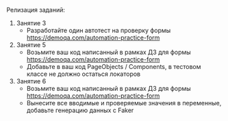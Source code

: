 Релизация заданий:
1. Занятие 3
    -  Разработайте один автотест на проверку формы https://demoqa.com/automation-practice-form
2. Занятие 5
    - Возьмите ваш код написанный в рамках ДЗ для формы https://demoqa.com/automation-practice-form
    - Добавьте в ваш код PageObjects / Components, в тестовом классе не должно остаться локаторов
 3. Занятие 6
    - Возьмите ваш код написанный в рамках ДЗ для формы https://demoqa.com/automation-practice-form
    - Вынесите все вводимые и проверяемые значения в переменные, добавьте генерацию данных с Faker
